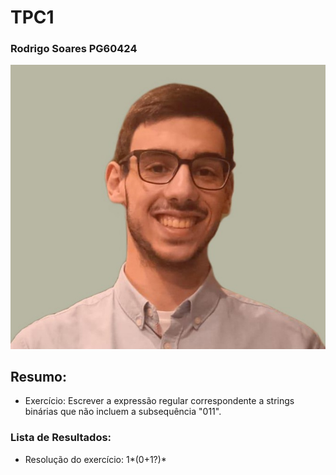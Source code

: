 # TPC1

### Rodrigo Soares PG60424

![alt text](foto.jpg)

## Resumo:

- Exercício: Escrever a expressão regular correspondente a strings binárias que não incluem a subsequência "011".

### Lista de Resultados:

- Resolução do exercício: 1*(0+1?)*